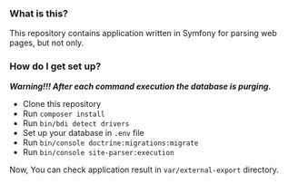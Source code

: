 ### What is this? ###

This repository contains application written in Symfony for parsing web pages, but not only. 

### How do I get set up? ###
***Warning!!! After each command execution the database is purging.***
* Clone this repository
* Run `composer install`
* Run `bin/bdi detect drivers`
* Set up your database in `.env` file
* Run `bin/console doctrine:migrations:migrate`
* Run `bin/console site-parser:execution`

Now, You can check application result in `var/external-export` directory.